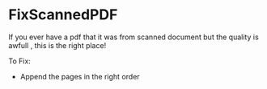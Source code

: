 # FixScannedPDF

If you ever have a pdf that it was from scanned document but the quality is awfull , this is the right place!

To Fix:
* Append the pages in the right order
